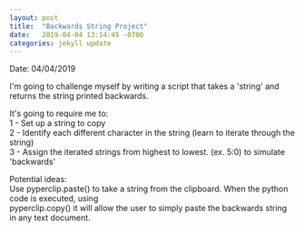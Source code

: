 ```yaml
---
layout: post
title:  "Backwards String Project"
date:   2019-04-04 13:14:45 -0700
categories: jekyll update
---
```


Date: 04/04/2019

I'm going to challenge myself by writing a script that takes a 'string' and returns the string printed backwards.

It's going to require me to:  
1 - Set up a string to copy  
2 - Identify each different character in the string (learn to iterate through the string)  
3 - Assign the iterated strings from highest to lowest. (ex. 5:0) to simulate 'backwards'  

Potential ideas:  
Use pyperclip.paste() to take a string from the clipboard. When the python code is executed, using  
pyperclip.copy() it will allow the user to simply paste the backwards string in any text document.  

